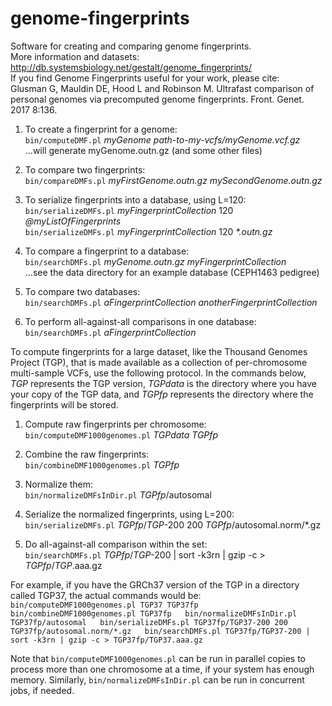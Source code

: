 # genome-fingerprints
Software for creating and comparing genome fingerprints.  
More information and datasets: http://db.systemsbiology.net/gestalt/genome_fingerprints/  
If you find Genome Fingerprints useful for your work, please cite:  
Glusman G, Mauldin DE, Hood L and Robinson M. Ultrafast comparison of personal genomes via precomputed genome fingerprints. Front. Genet. 2017 8:136.

1. To create a fingerprint for a genome:  
	`bin/computeDMF.pl` _myGenome path-to-my-vcfs/myGenome.vcf.gz_  
	...will generate myGenome.outn.gz (and some other files)

2. To compare two fingerprints:  
	`bin/compareDMFs.pl` _myFirstGenome.outn.gz mySecondGenome.outn.gz_

3. To serialize fingerprints into a database, using L=120:  
	`bin/serializeDMFs.pl` _myFingerprintCollection_ 120 _@myListOfFingerprints_  
	`bin/serializeDMFs.pl` _myFingerprintCollection_ 120 _*.outn.gz_

4. To compare a fingerprint to a database:  
	`bin/searchDMFs.pl` _myGenome.outn.gz myFingerprintCollection_  
	...see the data directory for an example database (CEPH1463 pedigree)

5. To compare two databases:  
	`bin/searchDMFs.pl` _aFingerprintCollection anotherFingerprintCollection_

6. To perform all-against-all comparisons in one database:  
	`bin/searchDMFs.pl` _aFingerprintCollection_

To compute fingerprints for a large dataset, like the Thousand Genomes Project (TGP), that is made available as a collection of per-chromosome multi-sample VCFs, use the following protocol. In the commands below, _TGP_ represents the TGP version, _TGPdata_ is the directory where you have your copy of the TGP data, and _TGPfp_ represents the directory where the fingerprints will be stored.

1. Compute raw fingerprints per chromosome:  
	`bin/computeDMF1000genomes.pl` _TGPdata_ _TGPfp_

2. Combine the raw fingerprints:  
	`bin/combineDMF1000genomes.pl` _TGPfp_

3. Normalize them:  
	`bin/normalizeDMFsInDir.pl` _TGPfp_/autosomal

4. Serialize the normalized fingerprints, using L=200:  
	`bin/serializeDMFs.pl` _TGPfp_/_TGP_-200 200 _TGPfp_/autosomal.norm/*.gz

5. Do all-against-all comparison within the set:  
	`bin/searchDMFs.pl` _TGPfp_/_TGP_-200 | sort -k3rn | gzip -c > _TGPfp_/_TGP_.aaa.gz

For example, if you have the GRCh37 version of the TGP in a directory called TGP37, the actual commands would be:
`	bin/computeDMF1000genomes.pl TGP37 TGP37fp  
	bin/combineDMF1000genomes.pl TGP37fp  
	bin/normalizeDMFsInDir.pl TGP37fp/autosomal  
	bin/serializeDMFs.pl TGP37fp/TGP37-200 200 TGP37fp/autosomal.norm/*.gz  
	bin/searchDMFs.pl TGP37fp/TGP37-200 | sort -k3rn | gzip -c > TGP37fp/TGP37.aaa.gz`

Note that `bin/computeDMF1000genomes.pl` can be run in parallel copies to process more than one chromosome at a time, if your system has enough memory. Similarly, `bin/normalizeDMFsInDir.pl` can be run in concurrent jobs, if needed.
